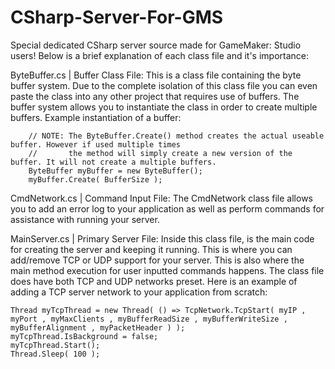 CSharp-Server-For-GMS
=====================

Special dedicated CSharp server source made for GameMaker: Studio users!
Below is a brief explanation of each class file and it's importance:

ByteBuffer.cs | Buffer Class File:
    This is a class file containing the byte buffer system. Due to the complete isolation of this class file
    you can even paste the class into any other project that requires use of buffers. The buffer system allows
    you to instantiate the class in order to create multiple buffers. Example instantiation of a buffer:

        // NOTE: The ByteBuffer.Create() method creates the actual useable buffer. However if used multiple times
        //       the method will simply create a new version of the buffer. It will not create a multiple buffers.
        ByteBuffer myBuffer = new ByteBuffer();
        myBuffer.Create( BufferSize );

CmdNetwork.cs | Command Input File:
    The CmdNetwork class file allows you to add an error log to your application as well as perform commands for
    assistance with running your server.

MainServer.cs | Primary Server File:
    Inside this class file, is the main code for creating the server and keeping it running. This is where you can
    add/remove TCP or UDP support for your server. This is also where the main method execution for user inputted
    commands happens. The class file does have both TCP and UDP networks preset. Here is an example of adding a TCP
    server network to your application from scratch:
    
	Thread myTcpThread = new Thread( () => TcpNetwork.TcpStart( myIP , myPort , myMaxClients , myBufferReadSize , myBufferWriteSize , myBufferAlignment , myPacketHeader ) );
	myTcpThread.IsBackground = false;
	myTcpThread.Start();
	Thread.Sleep( 100 );
